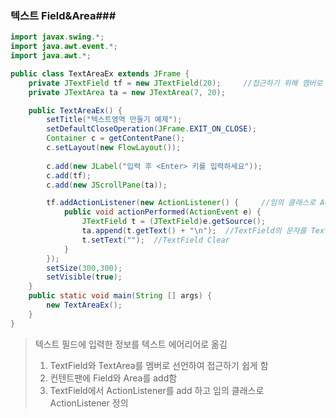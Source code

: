 ### 텍스트 Field&Area###

~~~java
import javax.swing.*;
import java.awt.event.*;
import java.awt.*;

public class TextAreaEx extends JFrame {
	private JTextField tf = new JTextField(20);		//접근하기 위해 멤버로 생성
	private JTextArea ta = new JTextArea(7, 20);

	public TextAreaEx() {
		setTitle("텍스트영역 만들기 예제");
		setDefaultCloseOperation(JFrame.EXIT_ON_CLOSE);
		Container c = getContentPane();
		c.setLayout(new FlowLayout());
		
		c.add(new JLabel("입력 후 <Enter> 키를 입력하세요"));
		c.add(tf);
		c.add(new JScrollPane(ta));

		tf.addActionListener(new ActionListener() {		//임의 클래스로 ActionListener 생성
			public void actionPerformed(ActionEvent e) {
				JTextField t = (JTextField)e.getSource();
				ta.append(t.getText() + "\n");	//TextField의 문자를 TextArea로 이동
				t.setText("");	//TextField Clear
			}
		});
		setSize(300,300);
		setVisible(true);
	}
	public static void main(String [] args) {
		new TextAreaEx();
	}
}
~~~



> 텍스트 필드에 입력한 정보를 텍스트 에어리어로 옮김
>
> 1. TextField와 TextArea를 멤버로 선언하여 접근하기 쉽게 함
> 2. 컨텐트팬에 Field와 Area를 add함
> 3. TextField에서 ActionListener를 add 하고 임의 클래스로 ActionListener 정의